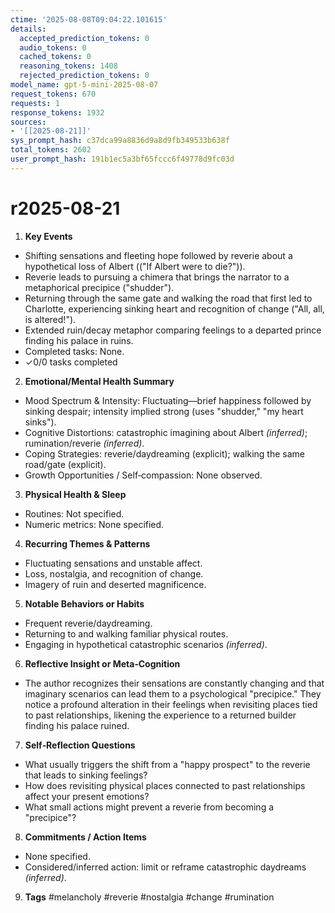 ```yaml
---
ctime: '2025-08-08T09:04:22.101615'
details:
  accepted_prediction_tokens: 0
  audio_tokens: 0
  cached_tokens: 0
  reasoning_tokens: 1408
  rejected_prediction_tokens: 0
model_name: gpt-5-mini-2025-08-07
request_tokens: 670
requests: 1
response_tokens: 1932
sources:
- '[[2025-08-21]]'
sys_prompt_hash: c37dca99a8836d9a8d9fb349533b638f
total_tokens: 2602
user_prompt_hash: 191b1ec5a3bf65fccc6f49778d9fc03d
---
```

# r2025-08-21

1. **Key Events**
- Shifting sensations and fleeting hope followed by reverie about a hypothetical loss of Albert (("If Albert were to die?")).
- Reverie leads to pursuing a chimera that brings the narrator to a metaphorical precipice ("shudder").
- Returning through the same gate and walking the road that first led to Charlotte, experiencing sinking heart and recognition of change ("All, all, is altered!").
- Extended ruin/decay metaphor comparing feelings to a departed prince finding his palace in ruins.
- Completed tasks: None.
- ✓0/0 tasks completed

2. **Emotional/Mental Health Summary**
- Mood Spectrum & Intensity: Fluctuating—brief happiness followed by sinking despair; intensity implied strong (uses "shudder," "my heart sinks").  
- Cognitive Distortions: catastrophic imagining about Albert *(inferred)*; rumination/reverie *(inferred)*.  
- Coping Strategies: reverie/daydreaming (explicit); walking the same road/gate (explicit).  
- Growth Opportunities / Self‑compassion: None observed.

3. **Physical Health & Sleep**
- Routines: Not specified.  
- Numeric metrics: None specified.

4. **Recurring Themes & Patterns**
- Fluctuating sensations and unstable affect.  
- Loss, nostalgia, and recognition of change.  
- Imagery of ruin and deserted magnificence.

5. **Notable Behaviors or Habits**
- Frequent reverie/daydreaming.  
- Returning to and walking familiar physical routes.  
- Engaging in hypothetical catastrophic scenarios *(inferred)*.

6. **Reflective Insight or Meta‑Cognition**
- The author recognizes their sensations are constantly changing and that imaginary scenarios can lead them to a psychological "precipice." They notice a profound alteration in their feelings when revisiting places tied to past relationships, likening the experience to a returned builder finding his palace ruined.

7. **Self‑Reflection Questions**
- What usually triggers the shift from a "happy prospect" to the reverie that leads to sinking feelings?  
- How does revisiting physical places connected to past relationships affect your present emotions?  
- What small actions might prevent a reverie from becoming a "precipice"?

8. **Commitments / Action Items**
- None specified.  
- Considered/inferred action: limit or reframe catastrophic daydreams *(inferred)*.

9. **Tags**
#melancholy #reverie #nostalgia #change #rumination